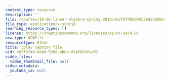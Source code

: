 ```yaml
---
content_type: resource
description: ''
file: /courses/18-06-linear-algebra-spring-2010/c62f9f48bd4d526dabbd814f82dfae52_RWvi4Vx4CDc.vtt
file_type: application/x-subrip
learning_resource_types: []
license: https://creativecommons.org/licenses/by-nc-sa/4.0/
ocw_type: OCWFile
resourcetype: Other
title: 3play caption file
uid: c62f9f48-bd4d-526d-abbd-814f82dfae52
video_files:
  video_thumbnail_file: null
video_metadata:
  youtube_id: null
---
```

